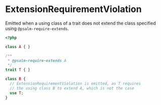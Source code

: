# ExtensionRequirementViolation

Emitted when a using class of a trait does not extend the class specified using `@psalm-require-extends`.

```php
<?php

class A { }

/**
 * @psalm-require-extends A
 */
trait T { }

class B {
  // ExtensionRequirementViolation is emitted, as T requires
  // the using class B to extend A, which is not the case
  use T; 
}
```
